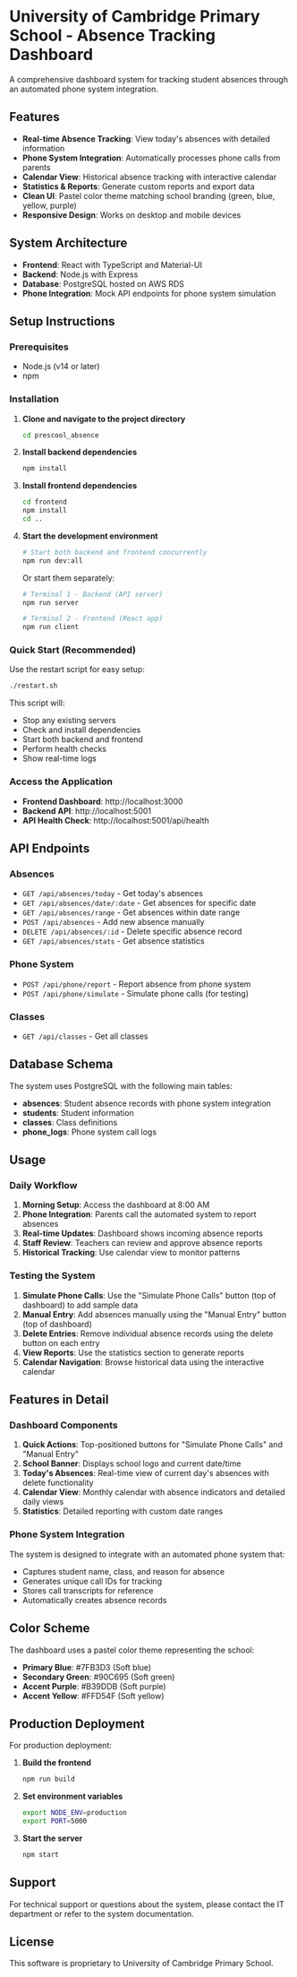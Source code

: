 # University of Cambridge Primary School - Absence Tracking Dashboard

A comprehensive dashboard system for tracking student absences through an automated phone system integration.

## Features

- **Real-time Absence Tracking**: View today's absences with detailed information
- **Phone System Integration**: Automatically processes phone calls from parents
- **Calendar View**: Historical absence tracking with interactive calendar
- **Statistics & Reports**: Generate custom reports and export data
- **Clean UI**: Pastel color theme matching school branding (green, blue, yellow, purple)
- **Responsive Design**: Works on desktop and mobile devices

## System Architecture

- **Frontend**: React with TypeScript and Material-UI
- **Backend**: Node.js with Express
- **Database**: PostgreSQL hosted on AWS RDS
- **Phone Integration**: Mock API endpoints for phone system simulation

## Setup Instructions

### Prerequisites
- Node.js (v14 or later)
- npm

### Installation

1. **Clone and navigate to the project directory**
   ```bash
   cd prescool_absence
   ```

2. **Install backend dependencies**
   ```bash
   npm install
   ```

3. **Install frontend dependencies**
   ```bash
   cd frontend
   npm install
   cd ..
   ```

4. **Start the development environment**
   ```bash
   # Start both backend and frontend concurrently
   npm run dev:all
   ```

   Or start them separately:
   ```bash
   # Terminal 1 - Backend (API server)
   npm run server

   # Terminal 2 - Frontend (React app)
   npm run client
   ```

### Quick Start (Recommended)

Use the restart script for easy setup:
```bash
./restart.sh
```

This script will:
- Stop any existing servers
- Check and install dependencies
- Start both backend and frontend
- Perform health checks
- Show real-time logs

### Access the Application

- **Frontend Dashboard**: http://localhost:3000
- **Backend API**: http://localhost:5001
- **API Health Check**: http://localhost:5001/api/health

## API Endpoints

### Absences
- `GET /api/absences/today` - Get today's absences
- `GET /api/absences/date/:date` - Get absences for specific date
- `GET /api/absences/range` - Get absences within date range
- `POST /api/absences` - Add new absence manually
- `DELETE /api/absences/:id` - Delete specific absence record
- `GET /api/absences/stats` - Get absence statistics

### Phone System
- `POST /api/phone/report` - Report absence from phone system
- `POST /api/phone/simulate` - Simulate phone calls (for testing)

### Classes
- `GET /api/classes` - Get all classes

## Database Schema

The system uses PostgreSQL with the following main tables:

- **absences**: Student absence records with phone system integration
- **students**: Student information
- **classes**: Class definitions
- **phone_logs**: Phone system call logs

## Usage

### Daily Workflow

1. **Morning Setup**: Access the dashboard at 8:00 AM
2. **Phone Integration**: Parents call the automated system to report absences
3. **Real-time Updates**: Dashboard shows incoming absence reports
4. **Staff Review**: Teachers can review and approve absence reports
5. **Historical Tracking**: Use calendar view to monitor patterns

### Testing the System

1. **Simulate Phone Calls**: Use the "Simulate Phone Calls" button (top of dashboard) to add sample data
2. **Manual Entry**: Add absences manually using the "Manual Entry" button (top of dashboard)
3. **Delete Entries**: Remove individual absence records using the delete button on each entry
4. **View Reports**: Use the statistics section to generate reports
5. **Calendar Navigation**: Browse historical data using the interactive calendar

## Features in Detail

### Dashboard Components

1. **Quick Actions**: Top-positioned buttons for "Simulate Phone Calls" and "Manual Entry"
2. **School Banner**: Displays school logo and current date/time
3. **Today's Absences**: Real-time view of current day's absences with delete functionality
4. **Calendar View**: Monthly calendar with absence indicators and detailed daily views
5. **Statistics**: Detailed reporting with custom date ranges

### Phone System Integration

The system is designed to integrate with an automated phone system that:
- Captures student name, class, and reason for absence
- Generates unique call IDs for tracking
- Stores call transcripts for reference
- Automatically creates absence records

## Color Scheme

The dashboard uses a pastel color theme representing the school:
- **Primary Blue**: #7FB3D3 (Soft blue)
- **Secondary Green**: #90C695 (Soft green)
- **Accent Purple**: #B39DDB (Soft purple)
- **Accent Yellow**: #FFD54F (Soft yellow)

## Production Deployment

For production deployment:

1. **Build the frontend**
   ```bash
   npm run build
   ```

2. **Set environment variables**
   ```bash
   export NODE_ENV=production
   export PORT=5000
   ```

3. **Start the server**
   ```bash
   npm start
   ```

## Support

For technical support or questions about the system, please contact the IT department or refer to the system documentation.

## License

This software is proprietary to University of Cambridge Primary School.